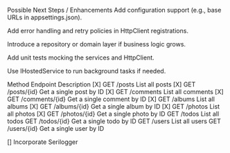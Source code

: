 Possible Next Steps / Enhancements
Add configuration support (e.g., base URLs in appsettings.json).

Add error handling and retry policies in HttpClient registrations.

Introduce a repository or domain layer if business logic grows.

Add unit tests mocking the services and HttpClient.

Use IHostedService to run background tasks if needed.

Method	Endpoint	Description
[X] GET	/posts	List all posts
[X] GET	/posts/{id}	Get a single post by ID
[X] GET	/comments	List all comments
[X] GET	/comments/{id}	Get a single comment by ID
[X] GET	/albums	List all albums
[X] GET	/albums/{id}	Get a single album by ID
[X] GET	/photos	List all photos
[X] GET	/photos/{id}	Get a single photo by ID
GET	/todos	List all todos
GET	/todos/{id}	Get a single todo by ID
GET	/users	List all users
GET	/users/{id}	Get a single user by ID

[] Incorporate Serilogger